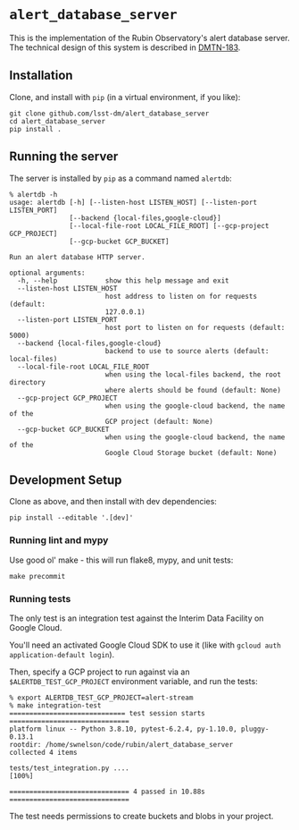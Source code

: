 # `alert_database_server` #

This is the implementation of the Rubin Observatory's alert database server. The
technical design of this system is described in
[DMTN-183](https://dmtn-183.lsst.io/).

## Installation ##

Clone, and install with `pip` (in a virtual environment, if you like):

```
git clone github.com/lsst-dm/alert_database_server
cd alert_database_server
pip install .
```

## Running the server ##

The server is installed by `pip` as a command named `alertdb`:
```
% alertdb -h
usage: alertdb [-h] [--listen-host LISTEN_HOST] [--listen-port LISTEN_PORT]
               [--backend {local-files,google-cloud}]
               [--local-file-root LOCAL_FILE_ROOT] [--gcp-project GCP_PROJECT]
               [--gcp-bucket GCP_BUCKET]

Run an alert database HTTP server.

optional arguments:
  -h, --help            show this help message and exit
  --listen-host LISTEN_HOST
                        host address to listen on for requests (default:
                        127.0.0.1)
  --listen-port LISTEN_PORT
                        host port to listen on for requests (default: 5000)
  --backend {local-files,google-cloud}
                        backend to use to source alerts (default: local-files)
  --local-file-root LOCAL_FILE_ROOT
                        when using the local-files backend, the root directory
                        where alerts should be found (default: None)
  --gcp-project GCP_PROJECT
                        when using the google-cloud backend, the name of the
                        GCP project (default: None)
  --gcp-bucket GCP_BUCKET
                        when using the google-cloud backend, the name of the
                        Google Cloud Storage bucket (default: None)
```

## Development Setup

Clone as above, and then install with dev dependencies:

```
pip install --editable '.[dev]'
```

### Running lint and mypy ###
Use good ol' make - this will run flake8, mypy, and unit tests:

```
make precommit
```

### Running tests ##

The only test is an integration test against the Interim Data Facility on Google
Cloud.

You'll need an activated Google Cloud SDK to use it (like with `gcloud auth
application-default login`).

Then, specify a GCP project to run against via an `$ALERTDB_TEST_GCP_PROJECT`
environment variable, and run the tests:

```
% export ALERTDB_TEST_GCP_PROJECT=alert-stream
% make integration-test
============================= test session starts ==============================
platform linux -- Python 3.8.10, pytest-6.2.4, py-1.10.0, pluggy-0.13.1
rootdir: /home/swnelson/code/rubin/alert_database_server
collected 4 items

tests/test_integration.py ....                                           [100%]

============================== 4 passed in 10.88s ==============================
```

The test needs permissions to create buckets and blobs in your project.
